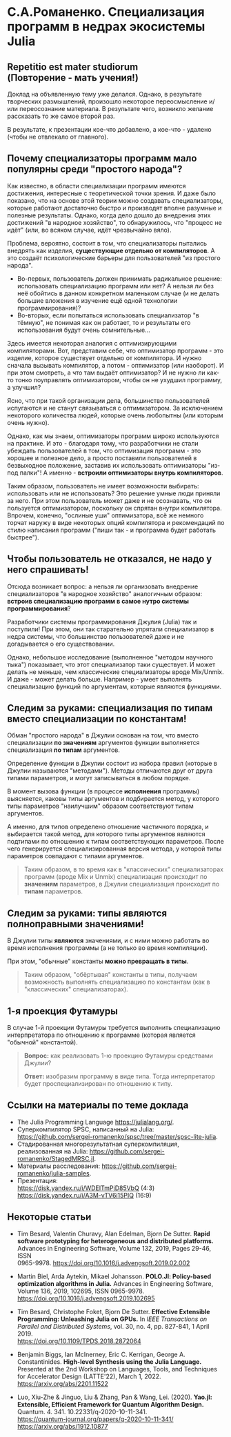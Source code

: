 # С.А.Романенко. Специализация программ в недрах экосистемы Julia

## Repetitio est mater studiorum<br/>(Повторение - мать учения!)

Доклад на объявленную тему уже делался. Однако, в результате творческих
размышлений, произошло некоторое переосмысление и/или переосознание
материала. В результате чего, возникло желание рассказать то же самое
второй раз.

В результате, к презентации кое-что добавлено, а кое-что - удалено
(чтобы не отвлекало от главного).

## Почему специализаторы программ мало популярны среди "простого народа"?

Как известно, в области специализации программ имеются достижения,
интересные с теоретической точки зрения. И даже было показано, что на
основе этой теории можно создавать специализаторы, которые работают
достаточно быстро и производят вполне разумные и полезные результаты.
Однако, когда дело дошло до внедрения этих достижений "в народное
хозяйство", то обнаружилось, что "процесс не идёт" (или, во всяком
случае, идёт чрезвычайно вяло).

Проблема, вероятно, состоит в том, что специализаторы пытались внедрять
как изделия, **существующие отдельно от компиляторов**. А это создаёт
психологические барьеры для пользователей "из простого народа".

- Во-первых, пользователь должен принимать радикальное решение:
  использовать специализацию программ или нет? А нельзя ли без неё
  обойтись в данном конкретном маленьком случае (и не делать большие
  вложения в изучение ещё одной технологии программирования)?
- Во-вторых, если попытаться использовать специализатор "в тёмную", не
  понимая как он работает, то и результаты его использования будут очень
  сомнительные...

Здесь имеется некоторая аналогия с оптимизирующими компиляторами. Вот,
представим себе, что оптимизатор программ - это изделие, которое
существует отдельно от компилятора. И нужно сначала вызывать компилятор,
а потом - оптимизатор (или наоборот). И при этом смотреть, а что там
выдаёт оптимизатор? И не нужно ли как-то тонко поуправлять
оптимизатором, чтобы он не ухудшил программу, а улучшил?

Ясно, что при такой организации дела, большинство пользователей
испугаются и не станут связываться с оптимизатором. За исключением
некоторого количества людей, которые очень любопытны (или которым очень
нужно).

Однако, как мы знаем, оптимизаторы программ широко используются на
практике. И это - благодаря тому, что разработчики не стали убеждать
пользователей в том, что оптимизация программ - это хорошее и полезное
дело, а просто поставили пользователей в безвыходное положение, заставив
их использовать оптимизаторы "из-под палки"! А именно - **встроили
оптимизаторы внутрь компиляторов**.

Таким образом, пользователь не имеет возможности выбирать: использовать
или не использовать? Это решение умные люди приняли за него. При этом
пользователь может даже и не осознавать, что он пользуется
оптимизатором, поскольку он спрятан внутри компилятора. Впрочем,
конечно, "ослиные уши" оптимизатора, всё же немного торчат наружу в виде
некоторых опций компилятора и рекомендаций по стилю написания программ
("пиши так - и программа будет работать быстрее").

## Чтобы пользователь не отказался, не надо у него спрашивать!

Отсюда возникает вопрос: а нельзя ли организовать внедрение
специализаторов "в народное хозяйство" аналогичным образом: **встроив
специализацию программ в самое нутро системы программирования**?

Разработчики системы программирования Джулия (Julia) так и поступили!
При этом, они так старательно упрятали специализатор в недра системы,
что большинство пользователей даже и не догадывается о его
существовании.

Однако, небольшое исследование (выполненное "методом научного тыка")
показывает, что этот специализатор таки существует. И может делать не
меньше, чем классические специализаторы вроде Mix/Unmix. И даже - может
делать больше. Например - умеет выполнять специализацию функций по
аргументам, которые являются функциями.

## Следим за руками: специализация по типам вместо специализации по константам!

Обман "простого народа" в Джулии основан на том, что вместо
специализации **по значениям** аргументов функции выполняется
специализация **по типам** аргументов.

Определение функции в Джулии состоит из набора правил (которые в Джулии
называются "методами"). Методы отличаются друг от друга типами
параметров, и могут записываться в любом порядке.

В момент вызова функции (в процессе **исполнения** программы)
выясняется, каковы типы аргументов и подбирается метод, у которого типы
параметров "наилучшим" образом соответствуют типам аргументов.

А именно, для типов определено отношение частичного порядка, и
выбирается такой метод, для которого типы аргументов являются подтипами
по отношению к типам соответствующих параметров. После чего генерируется
специализированная версия метода, у которой типы параметров совпадают с
типами аргументов.

> Таким образом, в то время как в "классических" специализаторах
> программ (вроде Mix и Unmix) специализация происходит по **значениям**
> параметров, в Джулии специализация происходит по **типам** параметров.

## Следим за руками: типы являются полноправными значениями!

В Джулии типы **являются** значениями, и с ними можно работать во время
исполнения программы (а не только во время компиляции).

При этом, "обычные" константы **можно превращать в типы**.

> Таким образом, "обёртывая" константы в типы, получаем возможность
> выполнять специализацию по константам (как в "классических"
> специализаторах).

## 1-я проекция Футамуры

В случае 1-й проекции Футамуры требуется выполнить специализацию
интерпретатора по отношению к программе (которая является "обычной"
константой).

> **Вопрос:** как реализовать 1-ю проекцию Футамуры средствами Джулии?
> 
> **Ответ:** изобразим программу в виде типа. Тогда интерпретатор будет
> проспециализирован по отношению к типу.

## Ссылки на материалы по теме доклада

- The Julia Programming Language <https://julialang.org/>.
- Суперкомпилятор SPSC, написанный на Julia:
  <https://github.com/sergei-romanenko/spsc/tree/master/spsc-lite-julia>.
- Стадированная многорезультатная суперкомпиляция, реализованная на
  Julia: <https://github.com/sergei-romanenko/StagedMRSC.jl>.
- Материалы расследования: <https://github.com/sergei-romanenko/julia-samples>.
- Презентация:  
  <https://disk.yandex.ru/i/WDEITmPjD85VbQ> (4:3)
  <https://disk.yandex.ru/i/A3M-vTV6i15PIQ> (16:9)

## Некоторые статьи

- Tim Besard, Valentin Churavy, Alan Edelman, Bjorn De Sutter. **Rapid
  software prototyping for heterogeneous and distributed platforms.**
  Advances in Engineering Software, Volume 132, 2019, Pages 29-46, ISSN  
  0965-9978.
  <https://doi.org/10.1016/j.advengsoft.2019.02.002>

- Martin Biel, Arda Aytekin, Mikael Johansson. **POLO.Jl: Policy-based
  optimization algorithms in Julia.** Advances in Engineering Software,
  Volume 136, 2019, 102695, ISSN 0965-9978.  
  <https://doi.org/10.1016/j.advengsoft.2019.102695>

- Tim Besard, Christophe Foket, Bjorn De Sutter. **Effective Extensible
  Programming: Unleashing Julia on GPUs.** In _IEEE Transactions on
  Parallel and Distributed Systems_, vol. 30, no. 4, pp. 827-841, 1
  April 2019.  
  <https://doi.org/10.1109/TPDS.2018.2872064>

- Benjamin Biggs, Ian McInerney, Eric C. Kerrigan, George A.
  Constantinides. **High-level Synthesis using the Julia Language.**
  Presented at the 2nd Workshop on Languages, Tools, and Techniques for
  Accelerator Design (LATTE'22), March 1, 2022.  
  <https://arxiv.org/abs/2201.11522>

- Luo, Xiu-Zhe & Jinguo, Liu & Zhang, Pan & Wang, Lei. (2020). **Yao.jl:
  Extensible, Efficient Framework for Quantum Algorithm Design.**
  Quantum. 4\. 341\. 10.22331/q-2020-10-11-341.  
  <https://quantum-journal.org/papers/q-2020-10-11-341/>
  <https://arxiv.org/abs/1912.10877>
